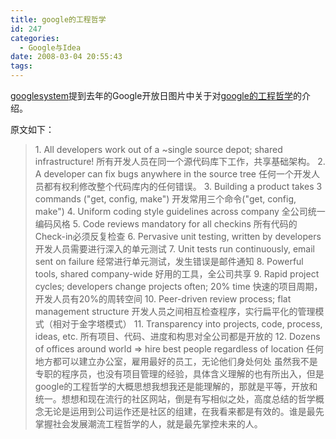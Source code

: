 ```yaml
---
title: google的工程哲学
id: 247
categories:
  - Google与Idea
date: 2008-03-04 20:55:43
tags:
---
```


[googlesystem](http://googlesystem.blogspot.com/)提到去年的Google开放日图片中关于对[google的工程哲学](http://www.flickr.com/photos/bryangreen/2303353301/in/set-72157604020496064/)的介绍。

原文如下：
> 1\. All developers work out of a ~single source depot; shared infrastructure!
> 所有开发人员在同一个源代码库下工作，共享基础架构。
> 2\. A developer can fix bugs anywhere in the source tree
> 任何一个开发人员都有权利修改整个代码库内的任何错误。
> 3\. Building a product takes 3 commands ("get, config, make")
> 开发常用三个命令("get, config, make")
> 4\. Uniform coding style guidelines across company
> 全公司统一编码风格
> 5\. Code reviews mandatory for all checkins
> 所有代码的Check-in必须反复检查
> 6\. Pervasive unit testing, written by developers
> 开发人员需要进行深入的单元测试
> 7\. Unit tests run continuously, email sent on failure
> 经常进行单元测试，发生错误是邮件通知
> 8\. Powerful tools, shared company-wide
> 好用的工具，全公司共享
> 9\. Rapid project cycles; developers change projects often; 20% time
> 快速的项目周期，开发人员有20%的周转空间
> 10\. Peer-driven review process; flat management structure
> 开发人员之间相互检查程序，实行<span class="style17"><font><font id="zoom" class="f14">扁平化</font></font></span><span class="style17"><font><font id="zoom" class="f14">的管理模式（相对于</font></font></span><span class="style17"><font><font id="zoom" class="f14">金字塔模式</font></font></span><span class="style17"><font><font id="zoom" class="f14">）</font></font></span>
> 11\. Transparency into projects, code, process, ideas, etc.
> 所有项目、代码、进度和构思对全公司都是开放的
> 12\. Dozens of offices around world =&gt; hire best people regardless of location
> 任何地方都可以建立办公室，雇用最好的员工，无论他们身处何处
虽然我不是专职的程序员，也没有项目管理的经验，具体含义理解的也有所出入，但是google的工程哲学的大概思想我想我还是能理解的，那就是平等，开放和统一。想想和现在流行的社区网站，倒是有写相似之处，高度总结的哲学概念无论是运用到公司运作还是社区的组建，在我看来都是有效的。谁是最先掌握社会发展潮流工程哲学的人，就是最先掌控未来的人。